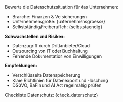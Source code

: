 Bewerte die Datenschutzsituation für das Unternehmen:

- Branche: Finanzen & Versicherungen
- Unternehmensgröße: {unternehmensgroesse}
- Selbstständig/Freiberuflich: {selbststaendig}

**Schwachstellen und Risiken:**  
- Datenzugriff durch Drittanbieter/Cloud  
- Outsourcing von IT oder Buchhaltung  
- Fehlende Dokumentation von Einwilligungen

**Empfehlungen:**  
- Verschlüsselte Datenspeicherung  
- Klare Richtlinien für Datenexport und -löschung  
- DSGVO, BaFin und AI Act regelmäßig prüfen

Checkliste Datenschutz:
{check_datenschutz}
